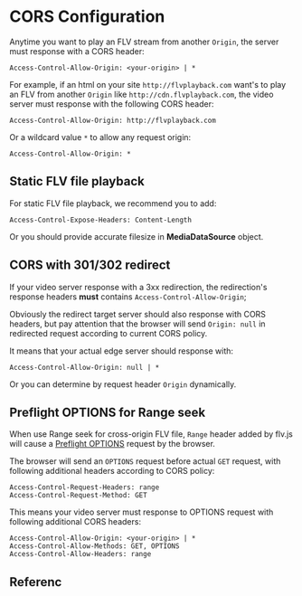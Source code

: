 
CORS Configuration
==================
Anytime you want to play an FLV stream from another `Origin`, the server must response with a CORS header:

```
Access-Control-Allow-Origin: <your-origin> | *
```

For example, if an html on your site `http://flvplayback.com` want's to play an FLV from another `Origin` like `http://cdn.flvplayback.com`, the video server must response with the following CORS header:

```
Access-Control-Allow-Origin: http://flvplayback.com
```

Or a wildcard value `*` to allow any request origin:

```
Access-Control-Allow-Origin: *
```

## Static FLV file playback
For static FLV file playback, we recommend you to add:

```
Access-Control-Expose-Headers: Content-Length
```

Or you should provide accurate filesize in **MediaDataSource** object.

## CORS with 301/302 redirect
If your video server response with a 3xx redirection, the redirection's response headers **must** contains `Access-Control-Allow-Origin`;

Obviously the redirect target server should also response with CORS headers, but pay attention that the browser will send `Origin: null` in redirected request according to current CORS policy.

It means that your actual edge server should response with:

```
Access-Control-Allow-Origin: null | *
```

Or you can determine by request header `Origin` dynamically.

## Preflight OPTIONS for Range seek
When use Range seek for cross-origin FLV file, `Range` header added by flv.js will cause a [Preflight OPTIONS][] request by the browser.

The browser will send an `OPTIONS` request before actual `GET` request, with following additional headers according to CORS policy:

```
Access-Control-Request-Headers: range
Access-Control-Request-Method: GET
```

This means your video server must response to OPTIONS request with following additional CORS headers:

```
Access-Control-Allow-Origin: <your-origin> | *
Access-Control-Allow-Methods: GET, OPTIONS
Access-Control-Allow-Headers: range
```

[Preflight OPTIONS]: https://developer.mozilla.org/en-US/docs/Web/HTTP/Access_control_CORS#Preflighted_requests

## Referenc